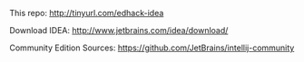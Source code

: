 This repo: http://tinyurl.com/edhack-idea

Download IDEA: http://www.jetbrains.com/idea/download/

Community Edition Sources: https://github.com/JetBrains/intellij-community
